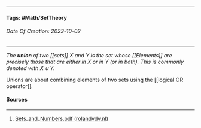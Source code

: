__________________________________________________________________________
#### **Tags:** #Math/SetTheory
###### *Date Of Creation: 2023-10-02*
__________________________________________________________________________

*The **union** of two [[sets]] $X$ and $Y$ is the set whose [[Elements]] are precisely those that are either in $X$ or in $Y$ (or in both). This is commonly denoted with $X \cup Y$.*

Unions are about combining elements of two sets using the [[logical OR operator]].
#### Sources
__________________________________________________________________________
1. [Sets_and_Numbers.pdf (rolandvdv.nl)](https://www.rolandvdv.nl/Sets_and_Numbers.pdf)